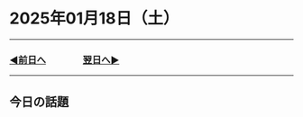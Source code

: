 # 2025年01月18日（土）

---

### [◀️前日へ](https://github.com/yuasys/chatty-journal/blob/main/2025/01/2025-01-17.md)&emsp;&emsp;&emsp;&emsp;[翌日へ▶️](https://github.com/yuasys/chatty-journal/blob/main/2025/01/2025-01-19.md)

---

## 今日の話題
